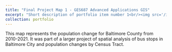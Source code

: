```yaml
---
title: "Final Project Map 1 - GES687 Advanced Applications GIS"
excerpt: "Short description of portfolio item number 1<br/><img src='/images/Balt City Pop Change.png'>"
collection: portfolio
---
```


This map represents the population change for Baltimore County from 2010-2021. It was part of a larger project of spatial analysis of bus stops in Baltimore City and population changes by Census Tract.
